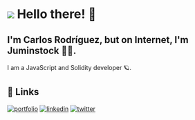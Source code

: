 # ![](https://drive.google.com/file/d/1yRTjGvBvihqd17NPys-CkaqhqWIwCmKS/view?usp=sharing) Hello there! 👋
## I'm Carlos Rodríguez, but on Internet, I'm Juminstock 🧑‍💻.
I am a JavaScript and Solidity developer 🪐.

## 🔗 Links
[![portfolio](https://img.shields.io/badge/my_portfolio-000?style=for-the-badge&logo=ko-fi&logoColor=white)](https://katherineoelsner.com/)
[![linkedin](https://img.shields.io/badge/linkedin-0A66C2?style=for-the-badge&logo=linkedin&logoColor=white)](https://www.linkedin.com/)
[![twitter](https://img.shields.io/badge/twitter-1DA1F2?style=for-the-badge&logo=twitter&logoColor=white)](https://twitter.com/)
